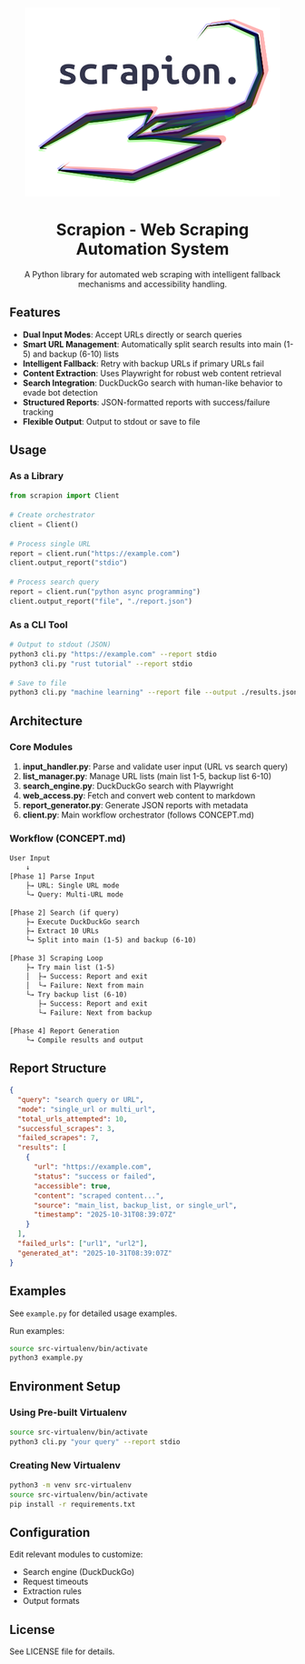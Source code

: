 <div align="center">
  <img src="logo.png" alt="Scrapion Logo" width="450"/>

  # Scrapion - Web Scraping Automation System

  A Python library for automated web scraping with intelligent fallback mechanisms and accessibility handling.
</div>

## Features

- **Dual Input Modes**: Accept URLs directly or search queries
- **Smart URL Management**: Automatically split search results into main (1-5) and backup (6-10) lists
- **Intelligent Fallback**: Retry with backup URLs if primary URLs fail
- **Content Extraction**: Uses Playwright for robust web content retrieval
- **Search Integration**: DuckDuckGo search with human-like behavior to evade bot detection
- **Structured Reports**: JSON-formatted reports with success/failure tracking
- **Flexible Output**: Output to stdout or save to file

## Usage

### As a Library

```python
from scrapion import Client

# Create orchestrator
client = Client()

# Process single URL
report = client.run("https://example.com")
client.output_report("stdio")

# Process search query
report = client.run("python async programming")
client.output_report("file", "./report.json")
```

### As a CLI Tool

```bash
# Output to stdout (JSON)
python3 cli.py "https://example.com" --report stdio
python3 cli.py "rust tutorial" --report stdio

# Save to file
python3 cli.py "machine learning" --report file --output ./results.json
```

## Architecture

### Core Modules

1. **input_handler.py**: Parse and validate user input (URL vs search query)
2. **list_manager.py**: Manage URL lists (main list 1-5, backup list 6-10)
3. **search_engine.py**: DuckDuckGo search with Playwright
4. **web_access.py**: Fetch and convert web content to markdown
5. **report_generator.py**: Generate JSON reports with metadata
6. **client.py**: Main workflow orchestrator (follows CONCEPT.md)

### Workflow (CONCEPT.md)

```
User Input
    ↓
[Phase 1] Parse Input
    ├→ URL: Single URL mode
    └→ Query: Multi-URL mode

[Phase 2] Search (if query)
    ├→ Execute DuckDuckGo search
    ├→ Extract 10 URLs
    └→ Split into main (1-5) and backup (6-10)

[Phase 3] Scraping Loop
    ├→ Try main list (1-5)
    │  ├→ Success: Report and exit
    │  └→ Failure: Next from main
    └→ Try backup list (6-10)
       ├→ Success: Report and exit
       └→ Failure: Next from backup

[Phase 4] Report Generation
    └→ Compile results and output
```

## Report Structure

```json
{
  "query": "search query or URL",
  "mode": "single_url or multi_url",
  "total_urls_attempted": 10,
  "successful_scrapes": 3,
  "failed_scrapes": 7,
  "results": [
    {
      "url": "https://example.com",
      "status": "success or failed",
      "accessible": true,
      "content": "scraped content...",
      "source": "main_list, backup_list, or single_url",
      "timestamp": "2025-10-31T08:39:07Z"
    }
  ],
  "failed_urls": ["url1", "url2"],
  "generated_at": "2025-10-31T08:39:07Z"
}
```

## Examples

See `example.py` for detailed usage examples.

Run examples:
```bash
source src-virtualenv/bin/activate
python3 example.py
```

## Environment Setup

### Using Pre-built Virtualenv

```bash
source src-virtualenv/bin/activate
python3 cli.py "your query" --report stdio
```

### Creating New Virtualenv

```bash
python3 -m venv src-virtualenv
source src-virtualenv/bin/activate
pip install -r requirements.txt
```

## Configuration

Edit relevant modules to customize:
- Search engine (DuckDuckGo)
- Request timeouts
- Extraction rules
- Output formats

## License

See LICENSE file for details.
